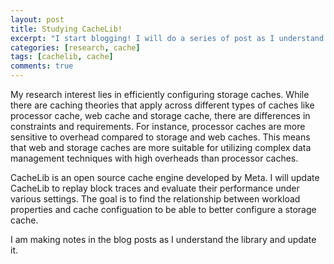 ```yaml
---
layout: post
title: Studying CacheLib!
excerpt: "I start blogging! I will do a series of post as I understand and configure CacheLib."
categories: [research, cache]
tags: [cachelib, cache]
comments: true
---
```


My research interest lies in efficiently configuring storage caches. While there are caching theories that apply across different types of caches like processor cache, web cache and storage cache, there are differences in constraints and requirements. For instance, processor caches are more sensitive to overhead compared to storage and web caches. This means that web and storage caches are more suitable for utilizing complex data management techniques with high overheads than processor caches.  

CacheLib is an open source cache engine developed by Meta. I will update CacheLib to replay block traces and evaluate their performance under various settings. The goal is to find the relationship between workload properties and cache configuation to be able to better configure a storage cache. 

I am making notes in the blog posts as I understand the library and update it. 
